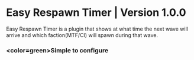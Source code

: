 # Easy Respawn Timer | Version 1.0.0
Easy Respawn Timer is a plugin that shows at what time the next wave will arrive and which faction(MTF/CI) will spawn during that wave.

### <color=green>Simple to configure</color>

